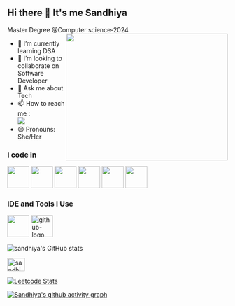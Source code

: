 ## Hi there 👋 It's me Sandhiya

Master Degree @Computer science-2024
<img align="right" width="370" height="290" src="https://cdn.dribbble.com/users/644659/screenshots/1920053/media/189931803af24fea969fe9d0b6631431.gif">   


- 🌱 I’m currently learning DSA
- 👯 I’m looking to collaborate on Software Developer
- 💬 Ask me about Tech
- 📫 How to reach me :
<br /> [<img src="https://img.shields.io/badge/LinkedIn-0077B5?style=for-the-badge&logo=linkedin&logoColor=white" />](https://www.linkedin.com/in/sandhiya08/) 
- 😄 Pronouns: She/Her



### I code in
<img height="50" width="50" src="https://img.icons8.com/color/48/000000/java-coffee-cup-logo.png" /> <img height="50" width="50" src="https://img.icons8.com/color/48/000000/python.png" /> <img height="50" width="50" src="https://img.icons8.com/color/48/000000/html-5.png" /> <img height="50" width="50" src="https://img.icons8.com/color/48/000000/css3.png" /> <img height="50" width="50" src="https://img.icons8.com/color/48/000000/mysql-logo.png"/> <img height="50" width="50" src="https://img.icons8.com/color/48/000000/mongodb.png"/> 

### IDE and Tools I Use
<img height="50" width="50" src="https://img.icons8.com/color/48/000000/visual-studio-code-2019.png"/>  <img width="50" height="50" src="https://img.icons8.com/3d-fluency/100/github-logo.png" alt="github-logo"/> 



![sandhiya's GitHub stats](https://github-readme-stats.vercel.app/api?username=Learner-Sandhiya&theme=dark&show_icons=true&&hide=issues,contribs)

<a href="https://www.hackerrank.com/sandhiyasenraya1" target="blank"><img align="center" src="https://raw.githubusercontent.com/rahuldkjain/github-profile-readme-generator/master/src/images/icons/Social/hackerrank.svg" alt="sandhiyasenraya1" height="30" width="40" /></a>

[![Leetcode Stats](https://leetcard.jacoblin.cool/hareeshprogrammer?ext=contest&theme=dark)](https://leetcode.com/hareeshprogrammer)

[![Sandhiya's github activity graph](https://github-readme-activity-graph.vercel.app/graph?username=Learner-Sandhiya08&bg_color=000000&color=ffffff&line=51f565&point=ffffff&area=true&hide_border=true)](https://github.com/ashutosh00710/github-readme-activity-graph)





